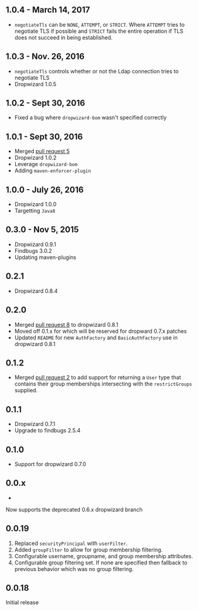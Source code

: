 1.0.4 - March 14, 2017
---
* `negotiateTls` can be `NONE`, `ATTEMPT`, or `STRICT`. Where `ATTEMPT` tries to negotiate TLS if possible and `STRICT` fails the entire operation if TLS does not succeed in being established. 

1.0.3 - Nov. 26, 2016
---
* `negotiateTls` controls whether or not the Ldap connection tries to negotiate TLS
* Dropwizard 1.0.5

1.0.2 - Sept 30, 2016
---
* Fixed a bug where `dropwizard-bom` wasn't specified correctly

1.0.1 - Sept 30, 2016
---
* Merged [pull request 5](https://github.com/yammer/dropwizard-auth-ldap/pull/5)
* Dropwizard 1.0.2
* Leverage `dropwizard-bom`
* Adding `maven-enforcer-plugin`

1.0.0 - July 26, 2016
----
* Dropwizard 1.0.0
* Targetting `Java8`

0.3.0 - Nov 5, 2015
-----
* Dropwizard 0.9.1
* Findbugs 3.0.2
* Updating maven-plugins

0.2.1
-----
* Dropwizard 0.8.4

0.2.0
-----
* Merged [pull request 8](https://github.com/yammer/dropwizard-auth-ldap/pull/8) to dropwizard 0.8.1
* Moved off 0.1.x for which will be reserved for dropward 0.7.x patches
* Updated `README` for new `AuthFactory` and `BasicAuthFactory` use in dropwizard 0.8.1

0.1.2
-----
* Merged [pull request 2](https://github.com/yammer/dropwizard-auth-ldap/pull/2) to add support for returning a `User` type that contains their group memberships intersecting with the `restrictGroups` supplied.

0.1.1
-----
* Dropwizard 0.7.1
* Upgrade to findbugs 2.5.4

0.1.0
-----
* Support for dropwizard 0.7.0

0.0.x
-----
* 
Now supports the deprecated 0.6.x dropwizard branch

0.0.19
------
1. Replaced `securityPrincipal` with `userFilter`.
2. Added `groupFilter` to allow for group membership filtering.
3. Configurable username, groupname, and group membership attributes.
4. Configurable group filtering set. If none are specified then fallback to previous behavior which was no group filtering.


0.0.18
------
Initial release
